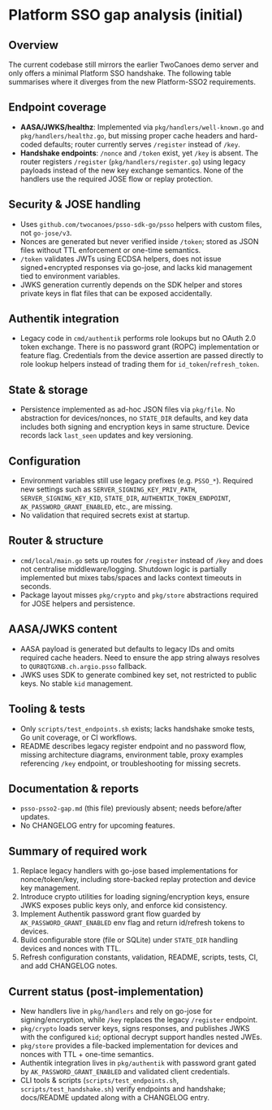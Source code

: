 # Platform SSO gap analysis (initial)

## Overview
The current codebase still mirrors the earlier TwoCanoes demo server and only offers a minimal Platform SSO handshake. The following table summarises where it diverges from the new Platform-SSO2 requirements.

## Endpoint coverage
- **AASA/JWKS/healthz**: Implemented via `pkg/handlers/well-known.go` and `pkg/handlers/healthz.go`, but missing proper cache headers and hard-coded defaults; router currently serves `/register` instead of `/key`.
- **Handshake endpoints**: `/nonce` and `/token` exist, yet `/key` is absent. The router registers `/register` (`pkg/handlers/register.go`) using legacy payloads instead of the new key exchange semantics. None of the handlers use the required JOSE flow or replay protection.

## Security & JOSE handling
- Uses `github.com/twocanoes/psso-sdk-go/psso` helpers with custom files, not `go-jose/v3`.
- Nonces are generated but never verified inside `/token`; stored as JSON files without TTL enforcement or one-time semantics.
- `/token` validates JWTs using ECDSA helpers, does not issue signed+encrypted responses via go-jose, and lacks kid management tied to environment variables.
- JWKS generation currently depends on the SDK helper and stores private keys in flat files that can be exposed accidentally.

## Authentik integration
- Legacy code in `cmd/authentik` performs role lookups but no OAuth 2.0 token exchange. There is no password grant (ROPC) implementation or feature flag. Credentials from the device assertion are passed directly to role lookup helpers instead of trading them for `id_token`/`refresh_token`.

## State & storage
- Persistence implemented as ad-hoc JSON files via `pkg/file`. No abstraction for devices/nonces, no `STATE_DIR` defaults, and key data includes both signing and encryption keys in same structure. Device records lack `last_seen` updates and key versioning.

## Configuration
- Environment variables still use legacy prefixes (e.g. `PSSO_*`). Required new settings such as `SERVER_SIGNING_KEY_PRIV_PATH`, `SERVER_SIGNING_KEY_KID`, `STATE_DIR`, `AUTHENTIK_TOKEN_ENDPOINT`, `AK_PASSWORD_GRANT_ENABLED`, etc., are missing.
- No validation that required secrets exist at startup.

## Router & structure
- `cmd/local/main.go` sets up routes for `/register` instead of `/key` and does not centralise middleware/logging. Shutdown logic is partially implemented but mixes tabs/spaces and lacks context timeouts in seconds.
- Package layout misses `pkg/crypto` and `pkg/store` abstractions required for JOSE helpers and persistence.

## AASA/JWKS content
- AASA payload is generated but defaults to legacy IDs and omits required cache headers. Need to ensure the app string always resolves to `QUR8QTGXNB.ch.argio.psso` fallback.
- JWKS uses SDK to generate combined key set, not restricted to public keys. No stable `kid` management.

## Tooling & tests
- Only `scripts/test_endpoints.sh` exists; lacks handshake smoke tests, Go unit coverage, or CI workflows.
- README describes legacy register endpoint and no password flow, missing architecture diagrams, environment table, proxy examples referencing `/key` endpoint, or troubleshooting for missing secrets.

## Documentation & reports
- `psso-psso2-gap.md` (this file) previously absent; needs before/after updates.
- No CHANGELOG entry for upcoming features.

## Summary of required work
1. Replace legacy handlers with go-jose based implementations for nonce/token/key, including store-backed replay protection and device key management.
2. Introduce crypto utilities for loading signing/encryption keys, ensure JWKS exposes public keys only, and enforce kid consistency.
3. Implement Authentik password grant flow guarded by `AK_PASSWORD_GRANT_ENABLED` env flag and return id/refresh tokens to devices.
4. Build configurable store (file or SQLite) under `STATE_DIR` handling devices and nonces with TTL.
5. Refresh configuration constants, validation, README, scripts, tests, CI, and add CHANGELOG notes.

## Current status (post-implementation)
- New handlers live in `pkg/handlers` and rely on go-jose for signing/encryption, while `/key` replaces the legacy `/register` endpoint.
- `pkg/crypto` loads server keys, signs responses, and publishes JWKS with the configured `kid`; optional decrypt support handles nested JWEs.
- `pkg/store` provides a file-backed implementation for devices and nonces with TTL + one-time semantics.
- Authentik integration lives in `pkg/authentik` with password grant gated by `AK_PASSWORD_GRANT_ENABLED` and validated client credentials.
- CLI tools & scripts (`scripts/test_endpoints.sh`, `scripts/test_handshake.sh`) verify endpoints and handshake; docs/README updated along with a CHANGELOG entry.
